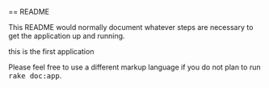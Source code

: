 == README

This README would normally document whatever steps are necessary to get the
application up and running.

this is the first application

Please feel free to use a different markup language if you do not plan to run
<tt>rake doc:app</tt>.
